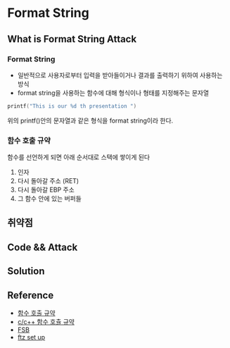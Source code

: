 # Format String

## What is Format String Attack

### Format String

- 일반적으로 사용자로부터 입력을 받아들이거나 결과를 출력하기 위하여 사용하는 방식
- format string을 사용하는 함수에 대해 형식이나 형태를 지정해주는 문자열

```c
printf("This is our %d th presentation ")
```

위의 printf()안의 문자열과 같은 형식을 format string이라 한다.

### 함수 호출 규약

함수를 선언하게 되면 아래 순서대로 스택에 쌓이게 된다

1. 인자
2. 다시 돌아갈 주소 (RET)
3. 다시 돌아갈 EBP 주소
4. 그 함수 안에 있는 버퍼들

## 취약점

## Code && Attack

## Solution

## Reference

- [함수 호출 규약](https://s1m0hya.tistory.com/19)
- [c/c++ 함수 호츌 규약](https://over-stack.tistory.com/23)
- [FSB](file:///C:/Users/Com/Downloads/FSB.pdf)
- [ftz set up](https://mandu-mandu.tistory.com/23)